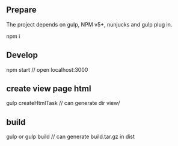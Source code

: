 ## Prepare

The project depends on gulp, NPM v5+, nunjucks and gulp plug in.

npm i

## Develop

npm start   // open localhost:3000

## create view page html

gulp createHtmlTask   // can generate dir view/

## build

gulp or gulp build // can generate build.tar.gz in dist
